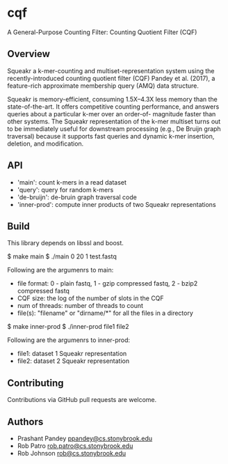 # cqf
A General-Purpose Counting Filter: Counting Quotient Filter (CQF)

Overview
--------

Squeakr a k-mer-counting and multiset-representation system using the
recently-introduced counting quotient filter (CQF) Pandey et al. (2017), a
feature-rich approximate membership query (AMQ) data structure.

Squeakr is memory-efficient, consuming 1.5X–4.3X less memory than the
state-of-the-art. It offers competitive counting performance, and answers
queries about a particular k-mer over an order-of- magnitude faster than other
systems. The Squeakr representation of the k-mer multiset turns out to be
immediately useful for downstream processing (e.g., De Bruijn graph traversal)
because it supports fast queries and dynamic k-mer insertion, deletion, and
modification.

API
--------
* 'main': count k-mers in a read dataset
* 'query': query for random k-mers
* 'de-bruijn': de-bruin graph traversal code
* 'inner-prod': compute inner products of two Squeakr representations

Build
-------
This library depends on libssl and boost.

 $ make main
 $ ./main 0 20 1 test.fastq

 Following are the argumenrs to main:
 - file format: 0 - plain fastq, 1 - gzip compressed fastq, 2 - bzip2 compressed fastq
 - CQF size: the log of the number of slots in the CQF
 - num of threads: number of threads to count
 - file(s): "filename" or "dirname/*" for all the files in a directory

 $ make inner-prod
 $ ./inner-prod file1 file2
 
 Following are the argumenrs to inner-prod:
 - file1: dataset 1 Squeakr representation
 - file2: dataset 2 Squeakr representation

Contributing
------------
Contributions via GitHub pull requests are welcome.


Authors
-------
- Prashant Pandey <ppandey@cs.stonybrook.edu>
- Rob Patro <rob.patro@cs.stonybrook.edu>
- Rob Johnson <rob@cs.stonybrook.edu>
